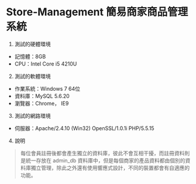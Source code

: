 # Store-Management 簡易商家商品管理系統

1. 測試的硬體環境
 - 記憶體：8GB
 - CPU：Intel Core i5 4210U

2. 測試的軟體環境
 - 作業系統：Windows 7 64位
 - 資料庫：MySQL 5.6.20
 - 瀏覽器：Chrome， IE9

3. 測試的網路環境
 - 伺服器：Apache/2.4.10 (Win32) OpenSSL/1.0.1i PHP/5.5.15

4. 說明
> 每位會員註冊後都會產生獨立的資料庫，彼此不會互相干擾，而註冊資料則是統一存放在 admin_db 資料庫中，但是每個商家的產品資料都由個別的資料庫獨立管理，除此之外還有使用響應式設計，不同的裝置都會有自適應的功能。
